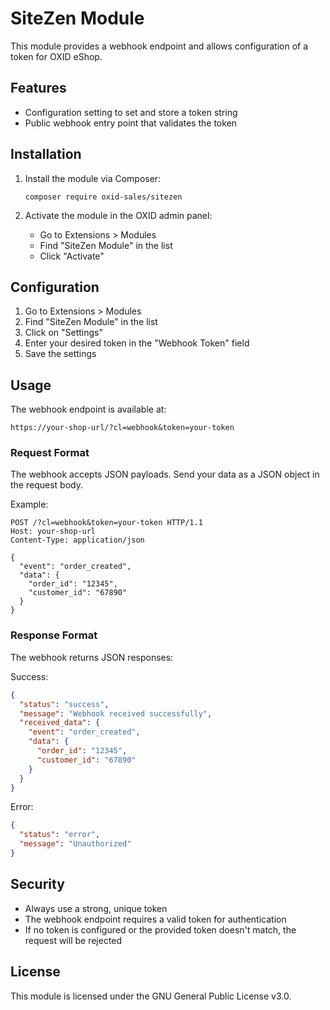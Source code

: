 # SiteZen Module

This module provides a webhook endpoint and allows configuration of a token for OXID eShop.

## Features

- Configuration setting to set and store a token string
- Public webhook entry point that validates the token

## Installation

1. Install the module via Composer:
   ```
   composer require oxid-sales/sitezen
   ```

2. Activate the module in the OXID admin panel:
   - Go to Extensions > Modules
   - Find "SiteZen Module" in the list
   - Click "Activate"

## Configuration

1. Go to Extensions > Modules
2. Find "SiteZen Module" in the list
3. Click on "Settings"
4. Enter your desired token in the "Webhook Token" field
5. Save the settings

## Usage

The webhook endpoint is available at:
```
https://your-shop-url/?cl=webhook&token=your-token
```

### Request Format

The webhook accepts JSON payloads. Send your data as a JSON object in the request body.

Example:
```
POST /?cl=webhook&token=your-token HTTP/1.1
Host: your-shop-url
Content-Type: application/json

{
  "event": "order_created",
  "data": {
    "order_id": "12345",
    "customer_id": "67890"
  }
}
```

### Response Format

The webhook returns JSON responses:

Success:
```json
{
  "status": "success",
  "message": "Webhook received successfully",
  "received_data": {
    "event": "order_created",
    "data": {
      "order_id": "12345",
      "customer_id": "67890"
    }
  }
}
```

Error:
```json
{
  "status": "error",
  "message": "Unauthorized"
}
```

## Security

- Always use a strong, unique token
- The webhook endpoint requires a valid token for authentication
- If no token is configured or the provided token doesn't match, the request will be rejected

## License

This module is licensed under the GNU General Public License v3.0.